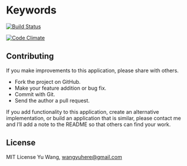 Keywords
=========

[![Build Status](https://travis-ci.org/wangyuhere/keywords.svg?branch=master)](https://travis-ci.org/wangyuhere/keywords)

[![Code Climate](https://codeclimate.com/github/wangyuhere/keywords.png)](https://codeclimate.com/github/wangyuhere/keywords)

Contributing
--

If you make improvements to this application, please share with others.

-   Fork the project on GitHub.
-   Make your feature addition or bug fix.
-   Commit with Git.
-   Send the author a pull request.

If you add functionality to this application, create an alternative
implementation, or build an application that is similar, please contact
me and I’ll add a note to the README so that others can find your work.

License
--

MIT License Yu Wang, wangyuhere@gmail.com
